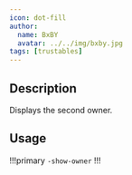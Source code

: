 ```yaml
---
icon: dot-fill
author:
  name: BxBY
  avatar: ../../img/bxby.jpg
tags: [trustables]
---
```


## Description
Displays the second owner.

## Usage
!!!primary
`-show-owner`
!!!